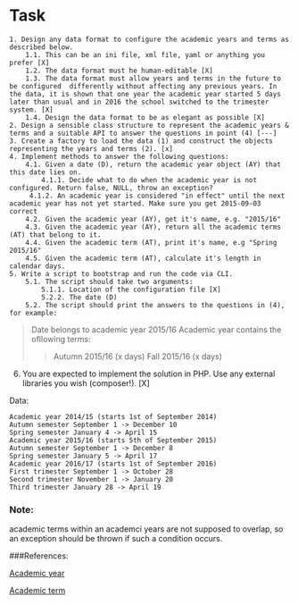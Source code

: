 # Task

    1. Design any data format to configure the academic years and terms as described below.
        1.1. This can be an ini file, xml file, yaml or anything you prefer [X]
        1.2. The data format must he human-editable [X]
        1.3. The data format must allow years and terms in the future to be configured  differently without affecting any previous years. In the data, it is shown that one year the academic year started 5 days later than usual and in 2016 the school switched to the trimester system. [X]
        1.4. Design the data format to be as elegant as possible [X] 
    2. Design a sensible class structure to represent the academic years & terms and a suitable API to answer the questions in point (4) [---]
    3. Create a factory to load the data (1) and construct the objects representing the years and terms (2). [x]
    4. Implement methods to answer the following questions:
        4.1. Given a date (D), return the academic year object (AY) that this date lies on.
            4.1.1. Decide what to do when the academic year is not configured. Return false, NULL, throw an exception?
         4.1.2. An academic year is considered "in effect" until the next academic year has not yet started. Make sure you get 2015-09-03 correct 
        4.2. Given the academic year (AY), get it's name, e.g. "2015/16"
        4.3. Given the academic year (AY), return all the academic terms (AT) that belong to it.
        4.4. Given the academic term (AT), print it's name, e.g "Spring 2015/16"
        4.5. Given the academic term (AT), calculate it's length in calendar days.
    5. Write a script to bootstrap and run the code via CLI. 
        5.1. The script should take two arguments:
            5.1.1. Location of the configuration file [X]
            5.2.2. The date (D)
        5.2. The script should print the answers to the questions in (4), for example:
> Date belongs to academic year 2015/16 
> Academic year contains the ofllowing terms:
>> Autumn 2015/16 (x days)
>> Fall 2015/16 (x days) 
6. You are expected to implement the solution in PHP. Use any external libraries you wish (composer!). [X]


Data:
```
Academic year 2014/15 (starts 1st of September 2014)
Autumn semester September 1 -> December 10
Spring semester January 4 -> April 15
Academic year 2015/16 (starts 5th of September 2015)
Autumn semester September 1 -> December 8
Spring semester January 5 -> April 17
Academic year 2016/17 (starts 1st of September 2016)
First trimester September 1 -> October 28
Second trimester November 1 -> January 20
Third trimester January 28 -> April 19
```
### Note: 
academic terms within an academci years are not supposed to overlap, so an exception should be thrown if such a condition occurs.

###References:
 
[Academic year](https://en.wikipedia.org/wiki/Academic_year)

[Academic term](https://en.wikipedia.org/wiki/Academic_term)